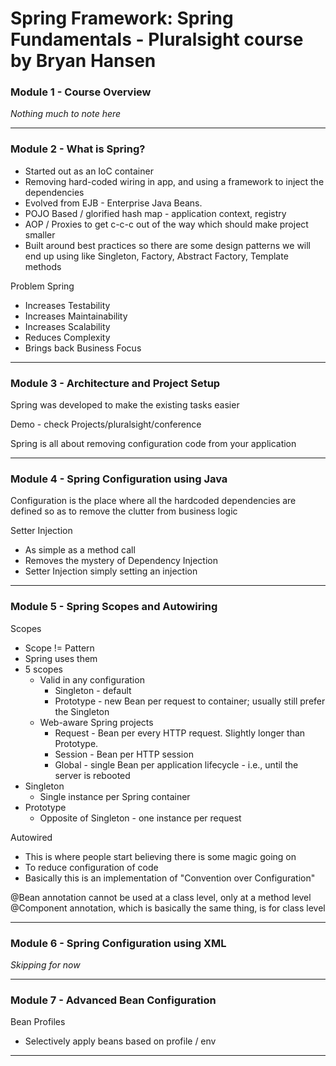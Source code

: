 # Spring Framework: Spring Fundamentals - Pluralsight course by Bryan Hansen
### Module 1 - Course Overview
_Nothing much to note here_

---

### Module 2 - What is Spring?

* Started out as an IoC container
* Removing hard-coded wiring in app, and using a framework to inject the dependencies
* Evolved from EJB - Enterprise Java Beans. 
* POJO Based / glorified hash map - application context, registry
* AOP / Proxies to get c-c-c out of the way which should make project smaller 
* Built around best practices so there are some design patterns we will end up using like Singleton, Factory, Abstract Factory, Template methods

Problem
Spring 
* Increases Testability
* Increases Maintainability
* Increases Scalability
* Reduces Complexity
* Brings back Business Focus

---

### Module 3 - Architecture and Project Setup
Spring was developed to make the existing tasks easier

Demo - check Projects/pluralsight/conference

Spring is all about removing configuration code from your application

---

### Module 4 - Spring Configuration using Java

Configuration is the place where all the hardcoded dependencies are defined so as to remove the clutter from business logic 

Setter Injection
* As simple as a method call
* Removes the mystery of Dependency Injection
*  Setter Injection simply setting an injection

---

### Module 5 - Spring Scopes and Autowiring

Scopes
* Scope != Pattern
* Spring uses them
* 5 scopes
    * Valid in any configuration
        * Singleton - default
        * Prototype - new Bean per request to container; usually still prefer the Singleton
    * Web-aware Spring projects
        * Request - Bean per every HTTP request. Slightly longer than Prototype. 
        * Session - Bean per HTTP session
        * Global - single Bean per application lifecycle - i.e., until the server is rebooted
* Singleton
    * Single instance per Spring container
* Prototype
    * Opposite of Singleton - one instance per request

Autowired
* This is where people start believing there is some magic going on 
* To reduce configuration of code
* Basically this is an implementation of "Convention over Configuration"

@Bean annotation cannot be used at a class level, only at a method level
@Component annotation, which is basically the same thing, is for class level

---


### Module 6 - Spring Configuration using XML
_Skipping for now_

---

### Module 7 - Advanced Bean Configuration

Bean Profiles
* Selectively apply beans based on profile / env

---








